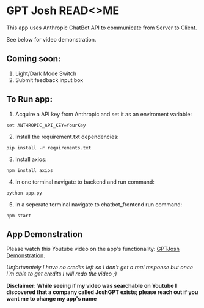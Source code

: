 # GPT Josh READ<>ME

This app uses Anthropic ChatBot API to communicate from Server to Client.

See below for video demonstration.

## Coming soon:

1. Light/Dark Mode Switch
2. Submit feedback input box

## To Run app:

1. Acquire a API key from Anthropic and set it as an enviroment variable:
```
set ANTHROPIC_API_KEY=YourKey
```

2. Install the requirement.txt dependencies:
```
pip install -r requirements.txt
```

3. Install axios:
```
npm install axios
```

4. In one terminal navigate to backend and run command:
```
python app.py
```

5. In a seperate terminal navigate to chatbot_frontend run command:
```
npm start
```

## App Demonstration
Please watch this Youtube video on the app's functionality: [GPTJosh Demonstration](https://youtu.be/TGF22gCyx6I). <br>

_Unfortunately I have no credits left so I don't get a real response but once I'm able to get credits I will redo the video ;)_

**Disclaimer: While seeing if my video was searchable on Youtube I discovered that a company called JoshGPT exists; please reach out if you want me to change my app's name** 

